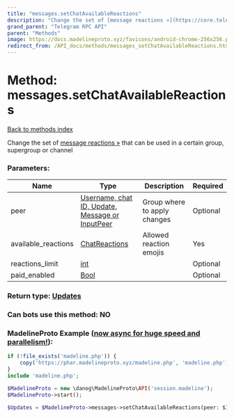 ```yaml
---
title: "messages.setChatAvailableReactions"
description: "Change the set of [message reactions »](https://core.telegram.org/api/reactions) that can be used in a certain group, supergroup or channel"
grand_parent: "Telegram RPC API"
parent: "Methods"
image: https://docs.madelineproto.xyz/favicons/android-chrome-256x256.png
redirect_from: /API_docs/methods/messages_setChatAvailableReactions.html
---
```

# Method: messages.setChatAvailableReactions
[Back to methods index](index.html)



Change the set of [message reactions »](https://core.telegram.org/api/reactions) that can be used in a certain group, supergroup or channel

### Parameters:

| Name     |    Type       | Description | Required |
|----------|---------------|-------------|----------|
|peer|[Username, chat ID, Update, Message or InputPeer](/API_docs/types/InputPeer.html) | Group where to apply changes | Optional|
|available\_reactions|[ChatReactions](/API_docs/types/ChatReactions.html) | Allowed reaction emojis | Yes|
|reactions\_limit|[int](/API_docs/types/int.html) |  | Optional|
|paid\_enabled|[Bool](/API_docs/types/Bool.html) |  | Optional|


### Return type: [Updates](/API_docs/types/Updates.html)

### Can bots use this method: **NO**


### MadelineProto Example ([now async for huge speed and parallelism!](https://docs.madelineproto.xyz/docs/ASYNC.html)):


```php
if (!file_exists('madeline.php')) {
    copy('https://phar.madelineproto.xyz/madeline.php', 'madeline.php');
}
include 'madeline.php';

$MadelineProto = new \danog\MadelineProto\API('session.madeline');
$MadelineProto->start();

$Updates = $MadelineProto->messages->setChatAvailableReactions(peer: $InputPeer, available_reactions: $ChatReactions, reactions_limit: $int, paid_enabled: $Bool, );
```

